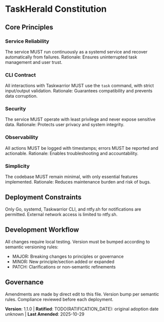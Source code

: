 <!--
Sync Impact Report
Version change: 1.0.0 → 1.1.0
Modified principles: None
Added sections: None
Removed sections: None
Templates requiring updates:
✅ plan-template.md (updated constitution gates)
✅ spec-template.md (added constitution alignment section)
✅ tasks-template.md (added principle-driven foundational tasks)
⚠ commands/ (directory missing, manual check needed)
Follow-up TODOs: RATIFICATION_DATE
-->

# TaskHerald Constitution

## Core Principles

### Service Reliability

The service MUST run continuously as a systemd service and recover automatically from failures.
Rationale: Ensures uninterrupted task management and user trust.

### CLI Contract

All interactions with Taskwarrior MUST use the `task` command, with strict input/output validation.
Rationale: Guarantees compatibility and prevents data corruption.

### Security

The service MUST operate with least privilege and never expose sensitive data.
Rationale: Protects user privacy and system integrity.

### Observability

All actions MUST be logged with timestamps; errors MUST be reported and actionable.
Rationale: Enables troubleshooting and accountability.

### Simplicity

The codebase MUST remain minimal, with only essential features implemented.
Rationale: Reduces maintenance burden and risk of bugs.

## Deployment Constraints

Only Go, systemd, Taskwarrior CLI, and ntfy.sh for notifications are permitted. External network access is limited to ntfy.sh.

## Development Workflow

All changes require local testing. Version must be bumped according to semantic versioning rules:

- MAJOR: Breaking changes to principles or governance
- MINOR: New principle/section added or expanded
- PATCH: Clarifications or non-semantic refinements

## Governance

Amendments are made by direct edit to this file. Version bump per semantic rules. Compliance reviewed before each deployment.

**Version**: 1.1.0 | **Ratified**: TODO(RATIFICATION_DATE): original adoption date unknown | **Last Amended**: 2025-10-29
